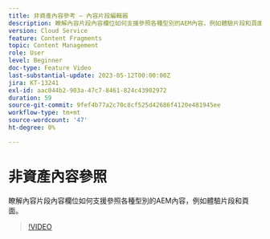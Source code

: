 ```yaml
---
title: 非資產內容參考 — 內容片段編輯器
description: 瞭解內容片段內容欄位如何支援參照各種型別的AEM內容，例如體驗片段和頁面。
version: Cloud Service
feature: Content Fragments
topic: Content Management
role: User
level: Beginner
doc-type: Feature Video
last-substantial-update: 2023-05-12T00:00:00Z
jira: KT-13241
exl-id: aac044b2-903a-47c7-8461-824c43902972
duration: 59
source-git-commit: 9fef4b77a2c70c8cf525d42686f4120e481945ee
workflow-type: tm+mt
source-wordcount: '47'
ht-degree: 0%

---
```


# 非資產內容參照

瞭解內容片段內容欄位如何支援參照各種型別的AEM內容，例如體驗片段和頁面。

>[!VIDEO](https://video.tv.adobe.com/v/3419313/?learn=on)
